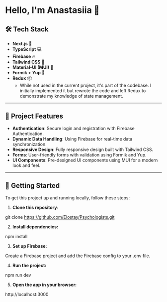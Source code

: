 # **Hello, I'm Anastasiia** 👋

## 🛠️ **Tech Stack**

- **Next.js** 🚀
- **TypeScript** 💻
- **Firebase** 🔥
- **Tailwind CSS** 🌟
- **Material-UI (MUI)** 🎨
- **Formik + Yup** 📑
- **Redux** 📦  
  - While not used in the current project, it's part of the codebase. I initially implemented it but rewrote the code and left Redux to demonstrate my knowledge of state management.

---

## 📝 **Project Features**

- **Authentication**: Secure login and registration with Firebase Authentication.
- **Dynamic Data Handling**: Using Firebase for real-time data synchronization.
- **Responsive Design**: Fully responsive design built with Tailwind CSS.
- **Forms**: User-friendly forms with validation using Formik and Yup.
- **UI Components**: Pre-designed UI components using MUI for a modern look and feel.

---

## 🚀 **Getting Started**

To get this project up and running locally, follow these steps:

1. **Clone this repository**:

git clone https://github.com/Elostay/Psychologists.git

2. **Install dependencies:**

npm install

3. **Set up Firebase:**

Create a Firebase project and add the Firebase config to your .env file.

4. **Run the project:**

npm run dev

5. **Open the app in your browser:**

http://localhost:3000
